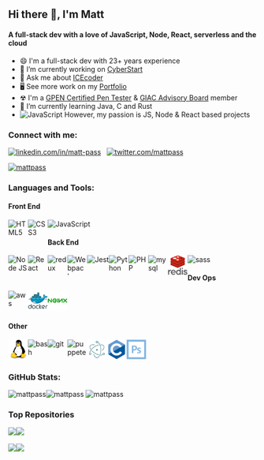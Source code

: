 ## Hi there 👋, I'm Matt

#### A full-stack dev with a love of JavaScript, Node, React, serverless and the cloud

- 😄 I'm a full-stack dev with 23+ years experience
- 🚀 I’m currently working on [CyberStart](https://cyberstart.com)
- 💬 Ask me about [ICEcoder](https://icecoder.net)
- 🖥️ See more work on my [Portfolio](https://mattpass.com)
- ☢ I'm a [GPEN Certified Pen Tester](https://www.credly.com/badges/02de49d3-dd60-4257-a2c7-8cc6cdd034ee/) & [GIAC Advisory Board](https://www.credly.com/badges/d16d73f1-0581-4248-95c7-58b2c5e0e0b2) member
- 🌱 I’m currently learning Java, C and Rust
- <img src="https://user-images.githubusercontent.com/1311155/195987938-92c0e248-e0e7-46fa-b9f7-9da927af8633.svg" alt="JavaScript" height="16"/> However, my passion is JS, Node & React based projects

### Connect with me:
<a href="https://linkedin.com/in/matt-pass" target="blank"><img src="https://user-images.githubusercontent.com/1311155/196001530-bf44295f-1e62-4339-b98a-06edeefc2336.svg" alt="linkedin.com/in/matt-pass" height="30"></a> &nbsp;
<a href="https://twitter.com/mattpass" target="blank"><img src="https://user-images.githubusercontent.com/1311155/196001542-90f88f51-35de-4454-ace9-a19294d6df2d.svg" alt="twitter.com/mattpass" height="30"></a>

<a href="https://twitter.com/mattpass" target="blank"><img src="https://img.shields.io/twitter/follow/mattpass?logo=twitter&style=for-the-badge" alt="mattpass"></a>

<h3 align="left">Languages and Tools:</h3>

#### Front End
<img align="left" src="https://user-images.githubusercontent.com/1311155/195988761-24d4ae8b-c975-4af1-b45b-89d11492f6a6.svg" alt="HTML5" title="HTML5" width="40" height="40">
<img align="left" src="https://user-images.githubusercontent.com/1311155/195988794-ba74e374-7564-4dce-b52a-5e9e1891f467.svg" alt="CSS3" title="CSS3" width="40" height="40">
<img src="https://user-images.githubusercontent.com/1311155/195987938-92c0e248-e0e7-46fa-b9f7-9da927af8633.svg" alt="JavaScript" title="JavaScript" width="40" height="40"> 

#### Back End
<img align="left" src="https://user-images.githubusercontent.com/1311155/195988610-96768970-7b7c-48b7-b9ba-94f0c993e807.svg" alt="Node JS" title="Node JS" width="40" height="40">
<img align="left" src="https://user-images.githubusercontent.com/1311155/195988972-32be7d05-9987-4cf6-991b-ccc988818a7d.svg" alt="React" title="React" width="40" height="40">
<img align="left" src="https://user-images.githubusercontent.com/1311155/195989130-df4d9e6e-750f-4153-b0ed-e144403ef1ca.svg" alt="redux" width="40" height="40">
<!--
Soon - TypeScript:
<img src="https://user-images.githubusercontent.com/1311155/195989103-63431c52-6a93-4ed5-8d87-4a9ac0cdf99b.svg" alt="TypeScript" title="TypeScript" width="40" height="40"/>
-->
<img align="left" src="https://user-images.githubusercontent.com/1311155/195989064-2997152a-872d-4bb0-a0ce-1b07832d6cb3.svg" alt="Webpack" title="Webpack" width="40" height="40">
<img align="left" src="https://user-images.githubusercontent.com/1311155/195989193-0e5ad278-5a80-4523-9031-39f923f9df2f.svg" alt="Jest" title="Jest" height="40">
<img align="left" src="https://user-images.githubusercontent.com/1311155/195989322-6ed51f97-b631-48cb-bab2-c0a7ae1bd07c.svg" alt="Python" title="Python" width="40" height="40">
<img align="left" src="https://user-images.githubusercontent.com/1311155/195989369-dc764c61-1137-473f-b61f-6a08ec419637.svg" alt="PHP" title="PHP" width="40" height="40">
<img align="left" src="https://user-images.githubusercontent.com/1311155/196001646-78f4420b-bf5e-4c0f-97fc-51fca5708764.svg" alt="mysql" width="40" height="40">
<img align="left" src="https://raw.githubusercontent.com/devicons/devicon/master/icons/redis/redis-original-wordmark.svg" alt="redis" width="40" height="40">
<img src="https://user-images.githubusercontent.com/1311155/196001631-9d8986d0-0d74-40ec-b25b-4acfa70b633d.svg" alt="sass" width="40" height="40">
<!--
Soon - Tailwind:
<img src="https://user-images.githubusercontent.com/1311155/195989445-75e87e8a-f6ee-48b4-ae84-352313d1833d.svg" alt="Tailwind" title="Tailwind" height="40">
--->

#### Dev Ops
<img align="left" src="https://user-images.githubusercontent.com/1311155/196002522-802002db-5668-4d3f-b2a7-3b709dc67e00.svg" alt="aws" width="40" height="40">
<img align="left" src="https://raw.githubusercontent.com/devicons/devicon/master/icons/docker/docker-original-wordmark.svg" alt="docker" width="40" height="40">
<img src="https://raw.githubusercontent.com/devicons/devicon/master/icons/nginx/nginx-original.svg" alt="nginx" width="40" height="40">

#### Other
<img align="left" src="https://raw.githubusercontent.com/devicons/devicon/master/icons/linux/linux-original.svg" alt="linux" width="40" height="40">
<img align="left" src="https://user-images.githubusercontent.com/1311155/196002681-3cd472a8-cad4-4cb2-aed4-7344e1315707.svg" alt="bash" width="40" height="40">
<img align="left" src="https://user-images.githubusercontent.com/1311155/196002617-a6480bbf-ee7b-479b-a2ff-142ac866ff35.svg" alt="git" width="40" height="40">
<img align="left" src="https://user-images.githubusercontent.com/1311155/196002798-14371b63-f3c4-4b3e-8db4-2a1d1cbfac10.svg" alt="puppeteer" width="40" height="40">
<img align="left" src="https://raw.githubusercontent.com/devicons/devicon/master/icons/electron/electron-original.svg" alt="electron" width="40" height="40">
<img align="left" src="https://raw.githubusercontent.com/devicons/devicon/master/icons/c/c-original.svg" alt="c" width="40" height="40">
<img src="https://raw.githubusercontent.com/devicons/devicon/master/icons/photoshop/photoshop-line.svg" alt="photoshop" width="40" height="40"/>

### GitHub Stats:
<img align="left" src="https://github-readme-stats.vercel.app/api?username=mattpass&show_icons=true&locale=en" alt="mattpass">
<img src="https://github-readme-streak-stats.herokuapp.com/?user=mattpass&" alt="mattpass">
<img src="https://github-readme-stats.vercel.app/api/top-langs?username=mattpass&show_icons=true&locale=en&layout=compact" alt="mattpass">

<!--
### Socials

<p align="left"> <a href="https://www.github.com/mattpass" target="_blank" rel="noreferrer"><img src="https://raw.githubusercontent.com/danielcranney/readme-generator/main/public/icons/socials/github.svg" width="32" height="32" /></a></p>
### Badges
-->

### Top Repositories

<a href="https://github.com/mattpass/icecoder"><img align="left" src="https://github-readme-stats.vercel.app/api/pin/?username=mattpass&repo=icecoder&title_color=0891b2&text_color=ffffff&icon_color=0891b2&bg_color=1c1917&hide_border=true&locale=en"></a><a href="https://github.com/mattpass/dotfiles"><img src="https://github-readme-stats.vercel.app/api/pin/?username=mattpass&repo=dotfiles&title_color=0891b2&text_color=ffffff&icon_color=0891b2&bg_color=1c1917&hide_border=true&locale=en"></a>

<a href="https://github.com/mattpass/CodeMirror"><img align="left" src="https://github-readme-stats.vercel.app/api/pin/?username=mattpass&repo=CodeMirror&title_color=0891b2&text_color=ffffff&icon_color=0891b2&bg_color=1c1917&hide_border=true&locale=en"></a><a href="https://github.com/mattpass/dirTree"><img src="https://github-readme-stats.vercel.app/api/pin/?username=mattpass&repo=dirTree&title_color=0891b2&text_color=ffffff&icon_color=0891b2&bg_color=1c1917&hide_border=true&locale=en"></a>
